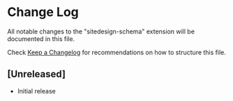 # Change Log

All notable changes to the "sitedesign-schema" extension will be documented in this file.

Check [Keep a Changelog](http://keepachangelog.com/) for recommendations on how to structure this file.

## [Unreleased]

- Initial release
